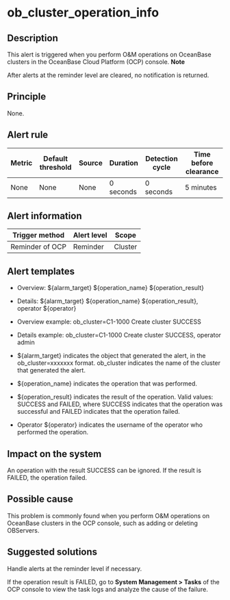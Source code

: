 ob_cluster_operation_info 
==============================================



**Description** 
------------------------------------

This alert is triggered when you perform O\&M operations on OceanBase clusters in the OceanBase Cloud Platform (OCP) console. 
**Note**



After alerts at the reminder level are cleared, no notification is returned.

Principle 
------------------------------

None.

**Alert rule** 
-----------------------------------



| Metric | Default threshold | Source | Duration  | Detection cycle | Time before clearance |
|--------|-------------------|--------|-----------|-----------------|-----------------------|
| None   | None              | None   | 0 seconds | 0 seconds       | 5 minutes             |



**Alert information** 
------------------------------------------



| Trigger method  | Alert level |  Scope  |
|-----------------|-------------|---------|
| Reminder of OCP | Reminder    | Cluster |



**Alert templates** 
----------------------------------------

* Overview: ${alarm_target} ${operation_name} ${operation_result}

  

* Details: ${alarm_target} ${operation_name} ${operation_result}, operator ${operator}

  

* Overview example: ob_cluster=C1-1000 Create cluster SUCCESS

  

* Details example: ob_cluster=C1-1000 Create cluster SUCCESS, operator admin

  






* ${alarm_target} indicates the object that generated the alert, in the ob_cluster=xxxxxxx format. ob_cluster indicates the name of the cluster that generated the alert.

  

* ${operation_name} indicates the operation that was performed.

  

* ${operation_result} indicates the result of the operation. Valid values: SUCCESS and FAILED, where SUCCESS indicates that the operation was successful and FAILED indicates that the operation failed.

  

* Operator ${operator} indicates the username of the operator who performed the operation.

  




**Impact on the system** 
---------------------------------------------

An operation with the result SUCCESS can be ignored. If the result is FAILED, the operation failed.

**Possible cause** 
---------------------------------------

This problem is commonly found when you perform O\&M operations on OceanBase clusters in the OCP console, such as adding or deleting OBServers.

Suggested solutions 
----------------------------------------

Handle alerts at the reminder level if necessary. 

If the operation result is FAILED, go to **System Management \> Tasks** of the OCP console to view the task logs and analyze the cause of the failure.

